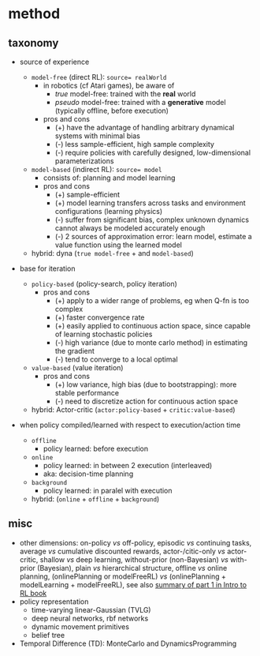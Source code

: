 # method

## taxonomy
* source of experience
  * `model-free` (direct RL): `source= realWorld`
    * in robotics (cf Atari games), be aware of
      * _true_ model-free:
        trained with the **real** world
      * _pseudo_ model-free:
        trained with a **generative** model (typically offline, before execution)
    * pros and cons
      * (+) have the advantage of handling arbitrary dynamical systems with minimal bias
      * (-) less sample-efficient, high sample complexity
      * (-) require policies with carefully designed, low-dimensional parameterizations
  * `model-based` (indirect RL): `source= model`
    * consists of: planning and model learning
    * pros and cons
      * (+) sample-efficient
      * (+) model learning transfers across tasks and environment configurations (learning physics)
      * (-) suffer from significant bias, complex unknown dynamics cannot always be modeled accurately enough
      * (-) 2 sources of approximation error: learn model, estimate a value function using the learned model
  * hybrid: dyna (`true model-free` + and `model-based`)

* base for iteration
  * `policy-based` (policy-search, policy iteration)
    * pros and cons
      * (+) apply to a wider range of problems, eg when Q-fn is too complex 
      * (+) faster convergence rate 
      * (+) easily applied to continuous action space, since capable of learning stochastic policies
      * (-) high variance (due to monte carlo method) in estimating the gradient
      * (-) tend to converge to a local optimal
  * `value-based` (value iteration)
    * pros and cons
      * (+) low variance, high bias (due to bootstrapping): more stable performance
      * (-) need to discretize action for continuous action space
  * hybrid: Actor-critic (`actor:policy-based` + `critic:value-based`)

* when policy compiled/learned with respect to execution/action time
  * `offline`
    * policy learned: before execution
  * `online`
    * policy learned: in between 2 execution (interleaved)
    * aka: decision-time planning
  * `background`
    * policy learned: in paralel with execution
  * hybrid: (`online` + `offline` + `background`)

## misc
* other dimensions:
  on-policy _vs_ off-policy,
  episodic _vs_ continuing tasks,
  average _vs_ cumulative discounted rewards,
  actor-/citic-only _vs_ actor-critic,
  shallow _vs_ deep learning,
  without-prior (non-Bayesian) _vs_ with-prior (Bayesian),
  plain _vs_ hierarchical structure,
  offline _vs_ online planning,
  (onlinePlanning or modelFreeRL) _vs_ (onlinePlanning + modelLearning + modelFreeRL),
  see also [summary of part 1 in Intro to RL book](https://github.com/tttor/rl-foundation/blob/master/book/rl-intro-sutton2018/part_01_summary.md)
* policy representation
  * time-varying linear-Gaussian (TVLG)
  * deep neural networks, rbf networks
  * dynamic movement primitives
  * belief tree
* Temporal Difference (TD):
  MonteCarlo and DynamicsProgramming
